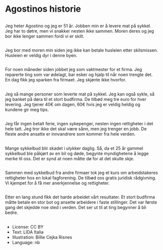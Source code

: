 # Agostinos historie

##
Jeg heter Agostino og jeg er 51 år. Jobben min er å levere mat på sykkel. Jeg har to døtre, men vi snakker nesten ikke sammen. Moren deres og jeg bor ikke lenger sammen fordi vi er skilt.

##
Jeg bor med moren min siden jeg ikke kan betale husleien etter skilsmissen. Husleien er veldig dyr i denne byen.

##
For noen måneder siden jobbet jeg som vaktmester for et firma. Jeg reparerte ting som var ødelagt, bar esker og hjalp til når noen trengte det. En dag fikk jeg sparken fra firmaet. Jeg skjønte ikke hvorfor.

##
Jeg så mange personer som leverte mat på sykkel. Jeg kan også sykle, så jeg banket på døra til et stort budfirma. De tilbød meg tre euro for hver levering. Jeg tjener 40€ om dagen, 60€ hvis jeg er veldig heldig og kundene gir meg tips.

##
Jeg får ingen betalt ferie, ingen sykepenger, nesten ingen rettigheter i det hele tatt. Jeg tror ikke det skal være sånn, men jeg trenger en jobb. De fleste andre ansatte er innvandrere som kommer fra hele verden.

##
Mange sykkelbud blir skadet i ulykker daglig. Så, da et 25 år gammel sykkelbud ble påkjørt av en bil og døde, begynte myndighetene å legge merke til oss. Det er synd at noen måtte dø for at det skulle skje.

##
Sammen med sykkelbud fra andre firmaer tok jeg et kurs om arbeidstakeres rettigheter hos en lokal fagforening. De tilbød oss gratis juridisk rådgivning. Vi kjempet for å få mer anerkjennelse og rettigheter.

##
Etter en lang stund fikk det harde arbeidet vårt resultater. Et stort budfirma måtte betale en stor bot og ansette arbeidere i faste stillinger. Det var første gang det skjedde noe sted i verden. Det ser ut til at ting begynner å bli bedre.

##
* License: CC BY
* Text: LIDA Italia
* Illustration: Billie Cejka Risnes
* Language: nb
